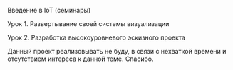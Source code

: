 Введение в IoT (семинары)

Урок 1. Развертывание своей системы визуализации

Урок 2. Разработка высокоуровневого эскизного проекта

Данный проект реализовывать не буду, в связи с нехваткой времени и отсутствием интереса к данной теме. Спасибо.